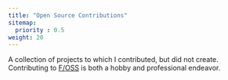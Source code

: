 ```yaml
---
title: "Open Source Contributions"
sitemap:
  priority : 0.5
weight: 20
---
```

A collection of projects to which I contributed, but did not create. Contributing to [F/OSS](F/OSS) is both a hobby and professional endeavor.